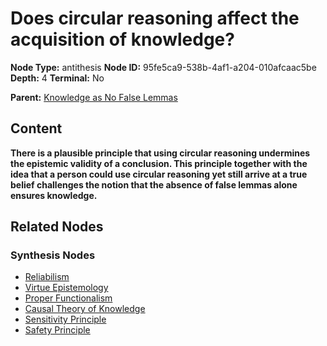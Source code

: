 # Does circular reasoning affect the acquisition of knowledge?

**Node Type:** antithesis
**Node ID:** 95fe5ca9-538b-4af1-a204-010afcaac5be
**Depth:** 4
**Terminal:** No

**Parent:** [Knowledge as No False Lemmas](knowledge-as-no-false-lemmas-synthesis-71db14d0-9281-471b-bc3f-ec5eafba3fb1.md)

## Content

**There is a plausible principle that using circular reasoning undermines the epistemic validity of a conclusion. This principle together with the idea that a person could use circular reasoning yet still arrive at a true belief challenges the notion that the absence of false lemmas alone ensures knowledge.**

## Related Nodes

### Synthesis Nodes

- [Reliabilism](reliabilism-synthesis-b9b3ad64-9a1e-4c77-aaf0-53b6ecd491bb.md)
- [Virtue Epistemology](virtue-epistemology-synthesis-34e8a215-a454-4e05-965c-f74d98c13404.md)
- [Proper Functionalism](proper-functionalism-synthesis-fb4da169-759b-4102-8c3b-ac8de031b104.md)
- [Causal Theory of Knowledge](causal-theory-of-knowledge-synthesis-2759b028-1983-49ef-b0d3-d915054feba9.md)
- [Sensitivity Principle](sensitivity-principle-synthesis-4c8c17fa-a5f7-45f2-ab54-4bf8c2af5477.md)
- [Safety Principle](safety-principle-synthesis-d7ac854d-668a-4238-be94-aba504cc08d7.md)
